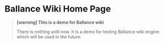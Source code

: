 # Ballance Wiki Home Page

> **[warning] This is a demo for Ballance wiki**
>
> There is nothing until now. It is a demo for testing Ballance wiki engine which will be used in the future.